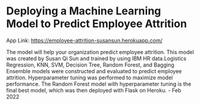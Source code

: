 # Deploying a Machine Learning Model to Predict Employee Attrition
            
App Link: https://employee-attrition-susansun.herokuapp.com/        

The model will help your organization predict employee attrition. This model was created by Susan Qi Sun and trained by using IBM HR data.Logistics Regression, KNN, SVM, Decision Tree, Random Forest, and Bagging Ensemble models were constructed and evaluated to 
predict employee attrition. Hyperparameter tuning was performed to maximize model performance. The Random Forest model with hyperparameter tuning is the final best model, which was then deployed with Flask on Heroku. - Feb 2022
